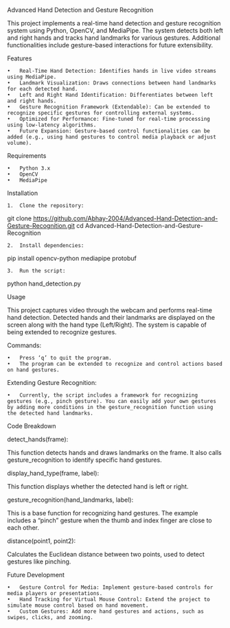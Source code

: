 Advanced Hand Detection and Gesture Recognition

This project implements a real-time hand detection and gesture recognition system using Python, OpenCV, and MediaPipe. The system detects both left and right hands and tracks hand landmarks for various gestures. Additional functionalities include gesture-based interactions for future extensibility.

Features

	•	Real-Time Hand Detection: Identifies hands in live video streams using MediaPipe.
	•	Landmark Visualization: Draws connections between hand landmarks for each detected hand.
	•	Left and Right Hand Identification: Differentiates between left and right hands.
	•	Gesture Recognition Framework (Extendable): Can be extended to recognize specific gestures for controlling external systems.
	•	Optimized for Performance: Fine-tuned for real-time processing using low-latency algorithms.
	•	Future Expansion: Gesture-based control functionalities can be added (e.g., using hand gestures to control media playback or adjust volume).

Requirements

	•	Python 3.x
	•	OpenCV
	•	MediaPipe

Installation

	1.	Clone the repository:

git clone https://github.com/Abhay-2004/Advanced-Hand-Detection-and-Gesture-Recognition.git
cd Advanced-Hand-Detection-and-Gesture-Recognition


	2.	Install dependencies:

pip install opencv-python mediapipe protobuf


	3.	Run the script:

python hand_detection.py



Usage

This project captures video through the webcam and performs real-time hand detection. Detected hands and their landmarks are displayed on the screen along with the hand type (Left/Right). The system is capable of being extended to recognize gestures.

Commands:

	•	Press ‘q’ to quit the program.
	•	The program can be extended to recognize and control actions based on hand gestures.

Extending Gesture Recognition:

	•	Currently, the script includes a framework for recognizing gestures (e.g., pinch gesture). You can easily add your own gestures by adding more conditions in the gesture_recognition function using the detected hand landmarks.

Code Breakdown

detect_hands(frame):

This function detects hands and draws landmarks on the frame. It also calls gesture_recognition to identify specific hand gestures.

display_hand_type(frame, label):

This function displays whether the detected hand is left or right.

gesture_recognition(hand_landmarks, label):

This is a base function for recognizing hand gestures. The example includes a “pinch” gesture when the thumb and index finger are close to each other.

distance(point1, point2):

Calculates the Euclidean distance between two points, used to detect gestures like pinching.

Future Development

	•	Gesture Control for Media: Implement gesture-based controls for media players or presentations.
	•	Hand Tracking for Virtual Mouse Control: Extend the project to simulate mouse control based on hand movement.
	•	Custom Gestures: Add more hand gestures and actions, such as swipes, clicks, and zooming.

